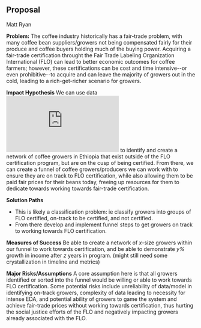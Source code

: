 ## Proposal
Matt Ryan

**Problem:** The coffee industry historically has a fair-trade problem, with many coffee bean suppliers/growers not being compensated fairly for their produce and coffee buyers holding much of the buying power. Acquiring a fair-trade certification throught the Fair Trade Labeling Organization International (FLO) can lead to better economic outcomes for coffee farmers; however, these certifications can be cost and time intensive--or even prohibitive--to acquire and can leave the majority of growers out in the cold, leading to a rich-get-richer scenario for growers. 

**Impact Hypothesis**
We can use data ![available to us](https://dataverse.harvard.edu/dataset.xhtml?persistentId=doi:10.7910/DVN/GRIAV8) to identify and create a network of coffee growers in Ethiopia that exist outside of the FLO certification program, but are on the cusp of being certified. From there, we can create a funnel of coffee growers/producers we can work with to ensure they are on track to FLO certification, while also allowing them to be paid fair prices for their beans today, freeing up resources for them to dedicate towards working towards fair-trade certification.

**Solution Paths**
- This is likely a classification problem: ie classify growers into groups of FLO certified, on-track to be certified, and not certified. 
- From there develop and implement funnel steps to get growers on track to working towards FLO certification. 


**Measures of Success**
Be able to create a network of *x*-size growers within our funnel to work towards certification, and be able to demonstrate *y%* growth in income after *z* years in program. (might still need some crystallization in timeline and metrics)

**Major Risks/Assumptions**
A core assumption here is that all growers identified or sorted into the funnel would be willing or able to work towards FLO certification. Some potential risks include unreliability of data/model in identifying on-track growers, complexity of data leading to necessity for intense EDA, and potential ability of growers to game the system and achieve fair-trade prices without working towards certification, thus hurting the social justice efforts of the FLO and negatively impacting growers already associated with the FLO.